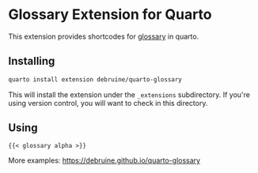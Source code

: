 # Glossary Extension for Quarto

This extension provides shortcodes for [glossary](https://debruine.github.io/glossary/) in quarto.

## Installing

```sh
quarto install extension debruine/quarto-glossary
```

This will install the extension under the `_extensions` subdirectory.
If you're using version control, you will want to check in this directory.

## Using

`{{< glossary alpha >}}`

More examples: <https://debruine.github.io/quarto-glossary>
